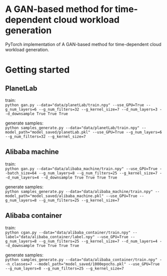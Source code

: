 # A GAN-based method for time-dependent cloud workload generation
PyTorch implementation of A GAN-based method for time-dependent cloud workload generation.

# Getting started
## PlanetLab
train:  
`python gan.py --data="data/planetLab/train.npy" --use_GPU=True --g_num_layers=6 --g_num_filters=32 --g_kernel_size=7 --d_num_layers=3 --d_downsample True True True`

generate samples:  
`python samples_generate.py --data="data/planetLab/train.npy" --model_path="model_saved/planetLab.pkl" --use_GPU=True --g_num_layers=6 --g_num_filters=32 --g_kernel_size=7`

## Alibaba machine
train:  
`python gan.py --data="data/alibaba_machine/train.npy" --use_GPU=True --batch_size=64 --g_num_layers=8 --g_num_filters=25 --g_kernel_size=7 --d_num_layers=4 --d_downsample True True True True`

generate samples:  
`python samples_generate.py --data="data/alibaba_machine/train.npy" --model_path="model_saved/alibaba_machine.pkl" --use_GPU=True --g_num_layers=8 --g_num_filters=25 --g_kernel_size=7`

## Alibaba container
train:  
`python cgan.py --data="data/alibaba_container/train.npy" --label="data/alibaba_container/label.npy" --use_GPU=True --g_num_layers=8 --g_num_filters=25 --g_kernel_size=7 --d_num_layers=4 --d_downsample True True True True`

generate samples:  
`python samples_generate.py --data="data/alibaba_container/train.npy" --n_classes=7 --model_path="model_saved/1000epochs.pkl" --use_GPU=True --g_num_layers=8 --g_num_filters=25 --g_kernel_size=7`